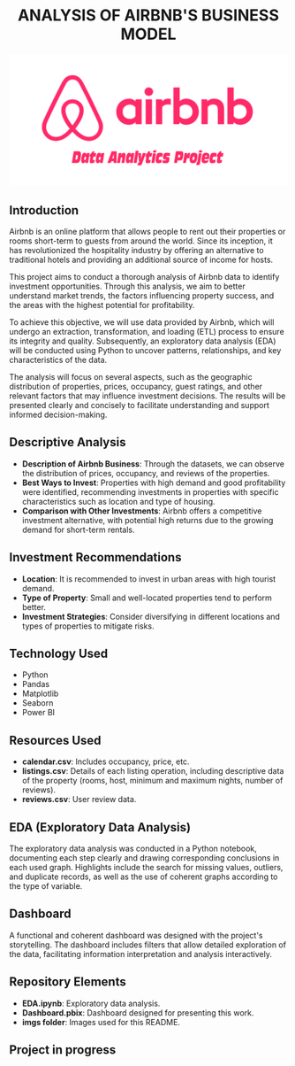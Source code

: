 <div align="center">
<h1 align="center">ANALYSIS OF AIRBNB'S BUSINESS MODEL</h1>
</div>
<img src="./img/airbnb project.jpg">


## Introduction

Airbnb is an online platform that allows people to rent out their properties or rooms short-term to guests from around the world. Since its inception, it has revolutionized the hospitality industry by offering an alternative to traditional hotels and providing an additional source of income for hosts.

This project aims to conduct a thorough analysis of Airbnb data to identify investment opportunities. Through this analysis, we aim to better understand market trends, the factors influencing property success, and the areas with the highest potential for profitability.

To achieve this objective, we will use data provided by Airbnb, which will undergo an extraction, transformation, and loading (ETL) process to ensure its integrity and quality. Subsequently, an exploratory data analysis (EDA) will be conducted using Python to uncover patterns, relationships, and key characteristics of the data.

The analysis will focus on several aspects, such as the geographic distribution of properties, prices, occupancy, guest ratings, and other relevant factors that may influence investment decisions. The results will be presented clearly and concisely to facilitate understanding and support informed decision-making.

## Descriptive Analysis

- **Description of Airbnb Business**: Through the datasets, we can observe the distribution of prices, occupancy, and reviews of the properties.
- **Best Ways to Invest**: Properties with high demand and good profitability were identified, recommending investments in properties with specific characteristics such as location and type of housing.
- **Comparison with Other Investments**: Airbnb offers a competitive investment alternative, with potential high returns due to the growing demand for short-term rentals.

## Investment Recommendations

- **Location**: It is recommended to invest in urban areas with high tourist demand.
- **Type of Property**: Small and well-located properties tend to perform better.
- **Investment Strategies**: Consider diversifying in different locations and types of properties to mitigate risks.

## Technology Used

- Python
- Pandas
- Matplotlib
- Seaborn
- Power BI

## Resources Used

- **calendar.csv**: Includes occupancy, price, etc.
- **listings.csv**: Details of each listing operation, including descriptive data of the property (rooms, host, minimum and maximum nights, number of reviews).
- **reviews.csv**: User review data.

## EDA (Exploratory Data Analysis)

The exploratory data analysis was conducted in a Python notebook, documenting each step clearly and drawing corresponding conclusions in each used graph. Highlights include the search for missing values, outliers, and duplicate records, as well as the use of coherent graphs according to the type of variable.

## Dashboard

A functional and coherent dashboard was designed with the project's storytelling. The dashboard includes filters that allow detailed exploration of the data, facilitating information interpretation and analysis interactively.

## Repository Elements

- **EDA.ipynb**: Exploratory data analysis.
- **Dashboard.pbix**: Dashboard designed for presenting this work.
- **imgs folder**: Images used for this README.


<h2>Project in progress</h2>